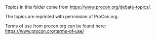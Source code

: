 Topics in this folder come from https://www.procon.org/debate-topics/.

The topics are reprinted with permission of ProCon.org.

Terms of use from procon.org can be found here: https://www.procon.org/terms-of-use/
